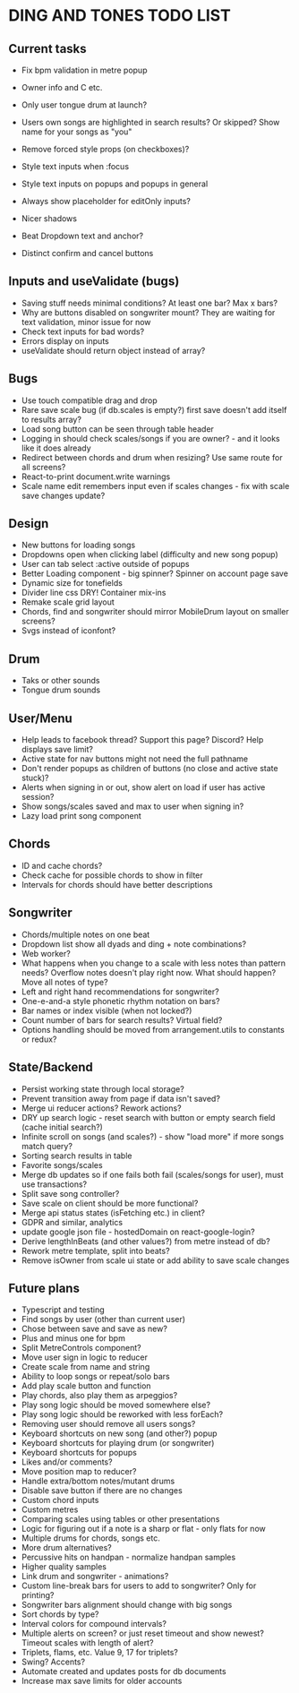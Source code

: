 # DING AND TONES TODO LIST

## Current tasks

* Fix bpm validation in metre popup
* Owner info and C etc.
* Only user tongue drum at launch?

* Users own songs are highlighted in search results? Or skipped? Show name for your songs as "you"
* Remove forced style props (on checkboxes)?
* Style text inputs when :focus
* Style text inputs on popups and popups in general
* Always show placeholder for editOnly inputs?
* Nicer shadows
* Beat Dropdown text and anchor?
* Distinct confirm and cancel buttons

## Inputs and useValidate (bugs)

* Saving stuff needs minimal conditions? At least one bar? Max x bars?
* Why are buttons disabled on songwriter mount? They are waiting for text validation, minor issue for now
* Check text inputs for bad words?
* Errors display on inputs
* useValidate should return object instead of array?

## Bugs

* Use touch compatible drag and drop
* Rare save scale bug (if db.scales is empty?) first save doesn't add itself to results array?
* Load song button can be seen through table header
* Logging in should check scales/songs if you are owner? - and it looks like it does already
* Redirect between chords and drum when resizing? Use same route for all screens?
* React-to-print document.write warnings
* Scale name edit remembers input even if scales changes - fix with scale save changes update?

## Design

* New buttons for loading songs
* Dropdowns open when clicking label (difficulty and new song popup)
* User can tab select :active outside of popups
* Better Loading component - big spinner? Spinner on account page save
* Dynamic size for tonefields
* Divider line css DRY! Container mix-ins
* Remake scale grid layout
* Chords, find and songwriter should mirror MobileDrum layout on smaller screens?
* Svgs instead of iconfont?

## Drum

* Taks or other sounds
* Tongue drum sounds

## User/Menu

* Help leads to facebook thread? Support this page? Discord? Help displays save limit?
* Active state for nav buttons might not need the full pathname
* Don't render popups as children of buttons (no close and active state stuck)?
* Alerts when signing in or out, show alert on load if user has active session?
* Show songs/scales saved and max to user when signing in?
* Lazy load print song component

## Chords

* ID and cache chords?
* Check cache for possible chords to show in filter
* Intervals for chords should have better descriptions

## Songwriter

* Chords/multiple notes on one beat
* Dropdown list show all dyads and ding + note combinations?
* Web worker?
* What happens when you change to a scale with less notes than pattern needs? Overflow notes doesn't play right now. What should happen? Move all notes of type?
* Left and right hand recommendations for songwriter?
* One-e-and-a style phonetic rhythm notation on bars?
* Bar names or index visible (when not locked?)
* Count number of bars for search results? Virtual field?
* Options handling should be moved from arrangement.utils to constants or redux?

## State/Backend

* Persist working state through local storage?
* Prevent transition away from page if data isn't saved?
* Merge ui reducer actions? Rework actions?
* DRY up search logic - reset search with button or empty search field (cache initial search?)
* Infinite scroll on songs (and scales?) - show "load more" if more songs match query?
* Sorting search results in table
* Favorite songs/scales
* Merge db updates so if one fails both fail (scales/songs for user), must use transactions?
* Split save song controller?
* Save scale on client should be more functional?
* Merge api status states (isFetching etc.) in client?
* GDPR and similar, analytics
* update google json file - hostedDomain on react-google-login?
* Derive lengthInBeats (and other values?) from metre instead of db?
* Rework metre template, split into beats?
* Remove isOwner from scale ui state or add ability to save scale changes

## Future plans

* Typescript and testing
* Find songs by user (other than current user)
* Chose between save and save as new?
* Plus and minus one for bpm
* Split MetreControls component?
* Move user sign in logic to reducer
* Create scale from name and string
* Ability to loop songs or repeat/solo bars
* Add play scale button and function
* Play chords, also play them as arpeggios?
* Play song logic should be moved somewhere else?
* Play song logic should be reworked with less forEach?
* Removing user should remove all users songs?
* Keyboard shortcuts on new song (and other?) popup
* Keyboard shortcuts for playing drum (or songwriter)
* Keyboard shortcuts for popups
* Likes and/or comments?
* Move position map to reducer?
* Handle extra/bottom notes/mutant drums
* Disable save button if there are no changes
* Custom chord inputs
* Custom metres
* Comparing scales using tables or other presentations
* Logic for figuring out if a note is a sharp or flat - only flats for now
* Multiple drums for chords, songs etc.
* More drum alternatives?
* Percussive hits on handpan - normalize handpan samples
* Higher quality samples
* Link drum and songwriter - animations?
* Custom line-break bars for users to add to songwriter? Only for printing?
* Songwriter bars alignment should change with big songs
* Sort chords by type?
* Interval colors for compound intervals?
* Multiple alerts on screen? or just reset timeout and show newest? Timeout scales with length of alert?
* Triplets, flams, etc. Value 9, 17 for triplets?
* Swing? Accents?
* Automate created and updates posts for db documents
* Increase max save limits for older accounts
